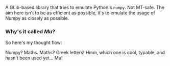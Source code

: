 A GLib-based library that tries to emulate Python's `numpy`.
Not MT-safe.
The aim here isn't to be as efficient as possible, it's to emulate the usage of Numpy as closely as possible.

### Why's it called *Mu*?

So here's my thought flow:  

Numpy? Maths. Maths? Greek letters! Hmm, which one is cool, typable, and hasn't been used yet... Mu!
